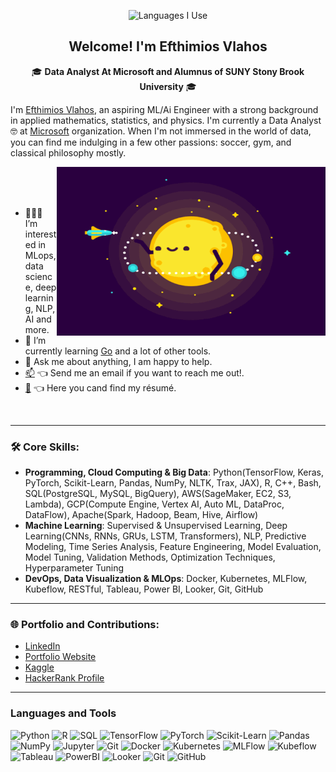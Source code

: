 <p align="center"><img width="30%" src="https://github.com/alansmathew/alansmathew/raw/master/lang.gif" alt="Languages I Use" /></p>

<h2 align="center">Welcome! I'm Efthimios Vlahos</h2>

<p align='center'>
  🎓 <strong>Data Analyst At Microsoft and Alumnus of SUNY Stony Brook University</strong> 🎓<br/>

  I'm [Efthimios Vlahos](https://efthimiosvlahos.github.io/index.html), an aspiring ML/Ai Engineer with a strong background in applied mathematics, statistics, and physics. I'm currently a Data Analyst 🤓 at [Microsoft](https://www.microsoft.com/en-us/) organization. When I'm not immersed in the world of data, you can find me indulging in a few other passions: soccer, gym, and classical philosophy mostly.

  <img align="right" alt="GIF" src="./assets/img/sun.gif?raw=true" width="430" height="270" />
  
<br/>
<br/>
<br/>

- 👨🏽‍💻 I’m interested in MLops, data science, deep learning, NLP, AI and more.
- 🌱 I’m currently learning [Go](https://go.dev/) and a lot of other tools.
- 💬 Ask me about anything, I am happy to help.
- [📫](mailto:vlahos89@gmail.com) 👈 Send me an email if you want to reach me out!.
- [📝](https://github.com/EfthimiosVlahos/EfthimiosVlahos/blob/main/Efthimos_Vlahos_Resume_Dec_2023_MLE_V3.pdf) 👈 Here you cand find my résumé.


<br/>
</p>


---

### 🛠 Core Skills:
- **Programming, Cloud Computing & Big Data**: Python(TensorFlow, Keras, PyTorch, Scikit-Learn, Pandas, NumPy, NLTK, Trax, JAX), R, C++, Bash, SQL(PostgreSQL, MySQL, BigQuery), AWS(SageMaker, EC2, S3, Lambda), GCP(Compute Engine, Vertex AI, Auto ML, DataProc, DataFlow), Apache(Spark, Hadoop, Beam, Hive, Airflow)
- **Machine Learning**: Supervised & Unsupervised Learning, Deep Learning(CNNs, RNNs, GRUs, LSTM, Transformers), NLP, Predictive Modeling, Time Series Analysis, Feature Engineering, Model Evaluation, Model Tuning, Validation Methods, Optimization Techniques, Hyperparameter Tuning
- **DevOps, Data Visualization & MLOps**: Docker, Kubernetes, MLFlow, Kubeflow, RESTful, Tableau, Power BI, Looker, Git, GitHub

---

### 🌐 Portfolio and Contributions:
- [LinkedIn](https://www.linkedin.com/in/efthimios-vlahos/)
- [Portfolio Website](https://efthimiosvlahos.github.io/index.html)
- [Kaggle](https://www.kaggle.com/efthimiosvlahoskitas)
- [HackerRank Profile](https://www.hackerrank.com/efthimios_vlahos)

---
### Languages and Tools
![Python](https://img.shields.io/badge/python-3670A0?style=for-the-badge&logo=python&logoColor=ffdd54)
![R](https://img.shields.io/badge/r-%23276DC3.svg?style=for-the-badge&logo=r&logoColor=white)
![SQL](https://img.shields.io/badge/SQL-4479A1.svg?style=for-the-badge&logo=sql&logoColor=white)
![TensorFlow](https://img.shields.io/badge/TensorFlow-%23FF6F00.svg?style=for-the-badge&logo=TensorFlow&logoColor=white)
![PyTorch](https://img.shields.io/badge/PyTorch-%23EE4C2C.svg?style=for-the-badge&logo=PyTorch&logoColor=white)
![Scikit-Learn](https://img.shields.io/badge/scikit_learn-%23F7931E.svg?style=for-the-badge&logo=scikit-learn&logoColor=white)
![Pandas](https://img.shields.io/badge/pandas-%23150458.svg?style=for-the-badge&logo=pandas&logoColor=white)
![NumPy](https://img.shields.io/badge/numpy-%23013243.svg?style=for-the-badge&logo=numpy&logoColor=white)
![Jupyter](https://img.shields.io/badge/Jupyter-%23F37626.svg?style=for-the-badge&logo=Jupyter&logoColor=white)
![Git](https://img.shields.io/badge/git-%23F05033.svg?style=for-the-badge&logo=git&logoColor=white)
![Docker](https://img.shields.io/badge/Docker-2496ED.svg?style=for-the-badge&logo=docker&logoColor=white)
![Kubernetes](https://img.shields.io/badge/Kubernetes-326CE5.svg?style=for-the-badge&logo=kubernetes&logoColor=white)
![MLFlow](https://img.shields.io/badge/MLFlow-0194E2.svg?style=for-the-badge&logo=mlflow&logoColor=white)
![Kubeflow](https://img.shields.io/badge/Kubeflow-00C7B7.svg?style=for-the-badge&logo=kubeflow&logoColor=white)
![Tableau](https://img.shields.io/badge/Tableau-E97627.svg?style=for-the-badge&logo=tableau&logoColor=white)
![PowerBI](https://img.shields.io/badge/PowerBI-F2C811.svg?style=for-the-badge&logo=powerbi&logoColor=white)
![Looker](https://img.shields.io/badge/Looker-4285F4.svg?style=for-the-badge&logo=looker&logoColor=white)
![Git](https://img.shields.io/badge/Git-F05033.svg?style=for-the-badge&logo=git&logoColor=white)
![GitHub](https://img.shields.io/badge/GitHub-181717.svg?style=for-the-badge&logo=github&logoColor=white)


